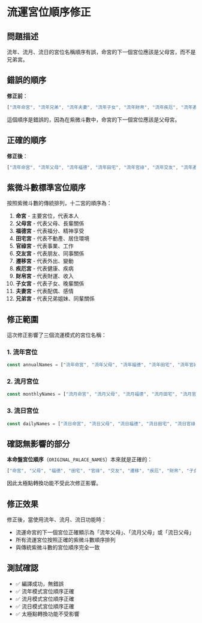 # 流運宮位順序修正

## 問題描述

流年、流月、流日的宮位名稱順序有誤，命宮的下一個宮位應該是父母宮，而不是兄弟宮。

## 錯誤的順序

**修正前**：
```javascript
["流年命宮", "流年兄弟", "流年夫妻", "流年子女", "流年財帛", "流年疾厄", "流年遷移", "流年交友", "流年官祿", "流年田宅", "流年福德", "流年父母"]
```

這個順序是錯誤的，因為在紫微斗數中，命宮的下一個宮位應該是父母宮。

## 正確的順序

**修正後**：
```javascript
["流年命宮", "流年父母", "流年福德", "流年田宅", "流年官祿", "流年交友", "流年遷移", "流年疾厄", "流年財帛", "流年子女", "流年夫妻", "流年兄弟"]
```

## 紫微斗數標準宮位順序

按照紫微斗數的傳統排列，十二宮的順序為：

1. **命宮** - 主要宮位，代表本人
2. **父母宮** - 代表父母、長輩關係
3. **福德宮** - 代表福分、精神享受
4. **田宅宮** - 代表不動產、居住環境
5. **官祿宮** - 代表事業、工作
6. **交友宮** - 代表朋友、同事關係
7. **遷移宮** - 代表外出、變動
8. **疾厄宮** - 代表健康、疾病
9. **財帛宮** - 代表財運、收入
10. **子女宮** - 代表子女、晚輩關係
11. **夫妻宮** - 代表配偶、感情
12. **兄弟宮** - 代表兄弟姐妹、同輩關係

## 修正範圍

這次修正影響了三個流運模式的宮位名稱：

### 1. 流年宮位
```javascript
const annualNames = ["流年命宮", "流年父母", "流年福德", "流年田宅", "流年官祿", "流年交友", "流年遷移", "流年疾厄", "流年財帛", "流年子女", "流年夫妻", "流年兄弟"];
```

### 2. 流月宮位
```javascript
const monthlyNames = ["流月命宮", "流月父母", "流月福德", "流月田宅", "流月官祿", "流月交友", "流月遷移", "流月疾厄", "流月財帛", "流月子女", "流月夫妻", "流月兄弟"];
```

### 3. 流日宮位
```javascript
const dailyNames = ["流日命宮", "流日父母", "流日福德", "流日田宅", "流日官祿", "流日交友", "流日遷移", "流日疾厄", "流日財帛", "流日子女", "流日夫妻", "流日兄弟"];
```

## 確認無影響的部分

**本命盤宮位順序**（`ORIGINAL_PALACE_NAMES`）本來就是正確的：
```javascript
["命宮", "父母", "福德", "田宅", "官祿", "交友", "遷移", "疾厄", "財帛", "子女", "夫妻", "兄弟"]
```

因此太極點轉換功能不受此次修正影響。

## 修正效果

修正後，當使用流年、流月、流日功能時：

- 流運命宮的下一個宮位正確顯示為「流年父母」、「流月父母」或「流日父母」
- 所有流運宮位按照正確的紫微斗數順序排列
- 與傳統紫微斗數的宮位順序完全一致

## 測試確認

- ✅ 編譯成功，無錯誤
- ✅ 流年模式宮位順序正確
- ✅ 流月模式宮位順序正確  
- ✅ 流日模式宮位順序正確
- ✅ 太極點轉換功能不受影響 